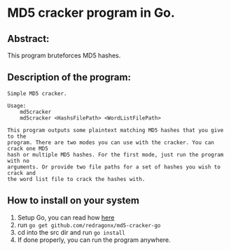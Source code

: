 MD5 cracker program in Go.  
=================

Abstract: 
---------

This program bruteforces MD5 hashes.

Description of the program:
----------------------------
```
Simple MD5 cracker.

Usage:
    md5cracker
    md5cracker <HashsFilePath> <WordListFilePath>

This program outputs some plaintext matching MD5 hashes that you give to the
program. There are two modes you can use with the cracker. You can crack one MD5
hash or multiple MD5 hashes. For the first mode, just run the program with no
arguments. Or provide two file paths for a set of hashes you wish to crack and
the word list file to crack the hashes with.
```

How to install on your system
-----------------------------

1. Setup Go, you can read how [here](https://golang.org/doc/install)
2. run `go get github.com/redragonx/md5-cracker-go`
3. cd into the src dir and run `go install`
4. If done properly, you can run the program anywhere.
